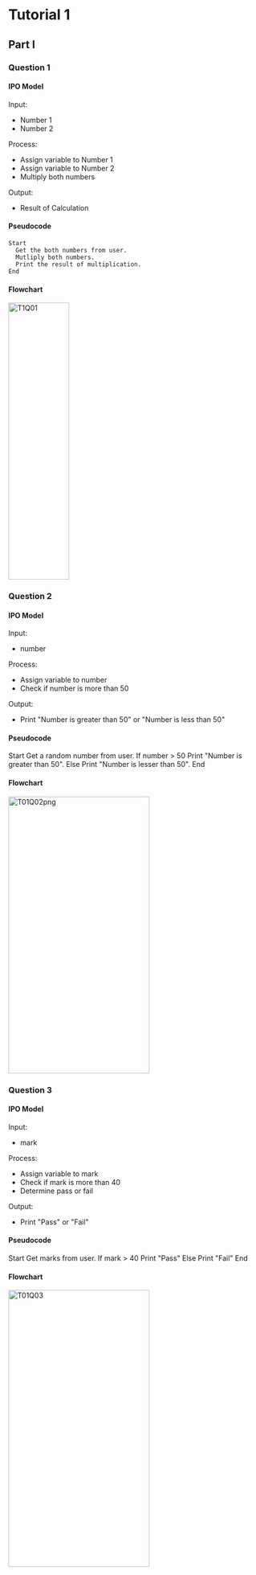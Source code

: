 # Tutorial 1
## Part I

### Question 1
#### IPO Model
Input:
- Number 1
- Number 2
  
Process:
- Assign variable to Number 1
- Assign variable to Number 2
- Multiply both numbers

Output:
- Result of Calculation

#### Pseudocode
```
Start
  Get the both numbers from user.
  Mutliply both numbers.
  Print the result of multiplication.
End
```

#### Flowchart
<img width="121" height="551" alt="T1Q01" src="https://github.com/user-attachments/assets/7387265a-414b-47d8-9652-ea60268b3a17" />

### Question 2
#### IPO Model
Input:
- number

Process:
- Assign variable to number
- Check if number is more than 50

Output:
- Print "Number is greater than 50" or "Number is less than 50"

#### Pseudocode
Start
  Get a random number from user.
  If number > 50
    Print "Number is greater than 50".
  Else
    Print "Number is lesser than 50".
End

#### Flowchart
<img width="281" height="551" alt="T01Q02png" src="https://github.com/user-attachments/assets/5c30e7b4-1a7e-4be4-9c36-b917871d6d27" />

### Question 3
#### IPO Model
Input:
- mark

Process:
- Assign variable to mark
- Check if mark is more than 40
- Determine pass or fail

Output:
- Print "Pass" or "Fail"

#### Pseudocode
Start
  Get marks from user.
  If mark > 40
    Print "Pass"
  Else
    Print "Fail"
End

#### Flowchart
<img width="281" height="551" alt="T01Q03" src="https://github.com/user-attachments/assets/35f61d7f-866b-4db9-9b9a-ec4661f970b1" />

